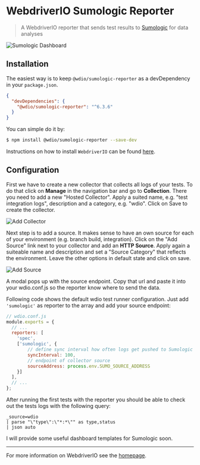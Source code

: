 WebdriverIO Sumologic Reporter
==============================

> A WebdriverIO reporter that sends test results to [Sumologic](https://www.sumologic.com/) for data analyses

![Sumologic Dashboard](https://webdriver.io/images/sumologic.png "Sumologic Dashboard")

## Installation

The easiest way is to keep `@wdio/sumologic-reporter` as a devDependency in your `package.json`.

```json
{
  "devDependencies": {
    "@wdio/sumologic-reporter": "^6.3.6"
  }
}
```

You can simple do it by:

```sh
$ npm install @wdio/sumologic-reporter --save-dev
```

Instructions on how to install `WebdriverIO` can be found [here](https://webdriver.io/docs/gettingstarted).

## Configuration

First we have to create a new collector that collects all logs of your tests. To do that click on __Manage__ in the navigation bar and go to __Collection__. There you need to add a new "Hosted Collector". Apply a suited name, e.g. "test integration logs", description and a category, e.g. "wdio". Click on Save to create the collector.

![Add Collector](https://webdriver.io/images/sumo-collector.png "Add Collector")

Next step is to add a source. It makes sense to have an own source for each of your environment (e.g. branch build, integration). Click on the "Add Source" link next to your collector and add an __HTTP Source__. Apply again a suiteable name and description and set a "Source Category" that reflects the environment. Leave the other options in default state and click on save.

![Add Source](https://webdriver.io/images/sumo-source.png "Add Source")

A modal pops up with the source endpoint. Copy that url and paste it into your wdio.conf.js so the reporter know where to send the data.

Following code shows the default wdio test runner configuration. Just add `'sumologic'` as reporter to the array and add your source endpoint:

```js
// wdio.conf.js
module.exports = {
  // ...
  reporters: [
    'spec',
    ['sumologic', {
        // define sync interval how often logs get pushed to Sumologic
        syncInterval: 100,
        // endpoint of collector source
        sourceAddress: process.env.SUMO_SOURCE_ADDRESS
    }]
  ],
  // ...
};
```

After running the first tests with the reporter you should be able to check out the tests logs with the following query:

```
_source=wdio
| parse "\"type\":\"*:*\"" as type,status
| json auto
```

I will provide some useful dashboard templates for Sumologic soon.

----

For more information on WebdriverIO see the [homepage](https://webdriver.io).
